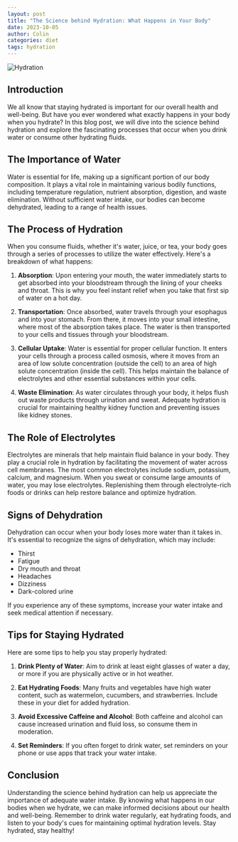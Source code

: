 ```yaml
---
layout: post
title: "The Science behind Hydration: What Happens in Your Body"
date: 2023-10-05
author: Colin
categories: diet
tags: hydration
---
```


![Hydration](https://source.unsplash.com/1600x900/?hydration)

## Introduction

We all know that staying hydrated is important for our overall health and well-being. But have you ever wondered what exactly happens in your body when you hydrate? In this blog post, we will dive into the science behind hydration and explore the fascinating processes that occur when you drink water or consume other hydrating fluids.

## The Importance of Water

Water is essential for life, making up a significant portion of our body composition. It plays a vital role in maintaining various bodily functions, including temperature regulation, nutrient absorption, digestion, and waste elimination. Without sufficient water intake, our bodies can become dehydrated, leading to a range of health issues.

## The Process of Hydration

When you consume fluids, whether it's water, juice, or tea, your body goes through a series of processes to utilize the water effectively. Here's a breakdown of what happens:

1. **Absorption**: Upon entering your mouth, the water immediately starts to get absorbed into your bloodstream through the lining of your cheeks and throat. This is why you feel instant relief when you take that first sip of water on a hot day.

2. **Transportation**: Once absorbed, water travels through your esophagus and into your stomach. From there, it moves into your small intestine, where most of the absorption takes place. The water is then transported to your cells and tissues through your bloodstream.

3. **Cellular Uptake**: Water is essential for proper cellular function. It enters your cells through a process called osmosis, where it moves from an area of low solute concentration (outside the cell) to an area of high solute concentration (inside the cell). This helps maintain the balance of electrolytes and other essential substances within your cells.

4. **Waste Elimination**: As water circulates through your body, it helps flush out waste products through urination and sweat. Adequate hydration is crucial for maintaining healthy kidney function and preventing issues like kidney stones.

## The Role of Electrolytes

Electrolytes are minerals that help maintain fluid balance in your body. They play a crucial role in hydration by facilitating the movement of water across cell membranes. The most common electrolytes include sodium, potassium, calcium, and magnesium. When you sweat or consume large amounts of water, you may lose electrolytes. Replenishing them through electrolyte-rich foods or drinks can help restore balance and optimize hydration.

## Signs of Dehydration

Dehydration can occur when your body loses more water than it takes in. It's essential to recognize the signs of dehydration, which may include:

- Thirst
- Fatigue
- Dry mouth and throat
- Headaches
- Dizziness
- Dark-colored urine

If you experience any of these symptoms, increase your water intake and seek medical attention if necessary.

## Tips for Staying Hydrated

Here are some tips to help you stay properly hydrated:

1. **Drink Plenty of Water**: Aim to drink at least eight glasses of water a day, or more if you are physically active or in hot weather.

2. **Eat Hydrating Foods**: Many fruits and vegetables have high water content, such as watermelon, cucumbers, and strawberries. Include these in your diet for added hydration.

3. **Avoid Excessive Caffeine and Alcohol**: Both caffeine and alcohol can cause increased urination and fluid loss, so consume them in moderation.

4. **Set Reminders**: If you often forget to drink water, set reminders on your phone or use apps that track your water intake.

## Conclusion

Understanding the science behind hydration can help us appreciate the importance of adequate water intake. By knowing what happens in our bodies when we hydrate, we can make informed decisions about our health and well-being. Remember to drink water regularly, eat hydrating foods, and listen to your body's cues for maintaining optimal hydration levels. Stay hydrated, stay healthy!